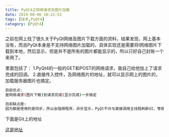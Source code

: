 ```yaml
---
title: PyQt4之网络请求及图片加载
date: 2019-08-06 10:22:53
tags: [技术,PyQt4]
category: [PyQt4]
---
```


之前在网上找了很久关于PyQt网络及图片下载方面的资料，结果发现，网上基本没有，而且PyQt本身是不支持网络图片加载的，具体实现还是需要将l网络图片下载到本地，然后显示，但是并不是所有的图片都能显示的，所以只好自己封账一个来用了。

里面包括了：
1.PyQt4的一般的GET和POST的网络请求，我自己给他加上了请求完成的回调。
2.直接传入控件，及网络图片的地址，就可以显示网上的图片的，加载服务器图片也搞定。

~~~ bash
目前优点:
是网络请求(图片下载)到请求完成(显示完成)一步搞定

目前缺点是:
因为都是使用的是同步，所以会阻碍程序，异步显示，PyQt不许与直接调用主线程刷新UI，等我后续优化。
~~~

下面是Git上的地址

[这是地址](https://github.com/as568381497/CXPyQt4HTTP)




